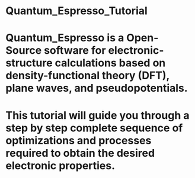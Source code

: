 # Quantum_Espresso_Tutorial
# Quantum_Espresso is a Open-Source software for electronic-structure calculations based on density-functional theory (DFT), plane waves, and pseudopotentials. 
# This tutorial will guide you through a step by step complete sequence of optimizations and processes required to obtain the desired electronic properties. 


